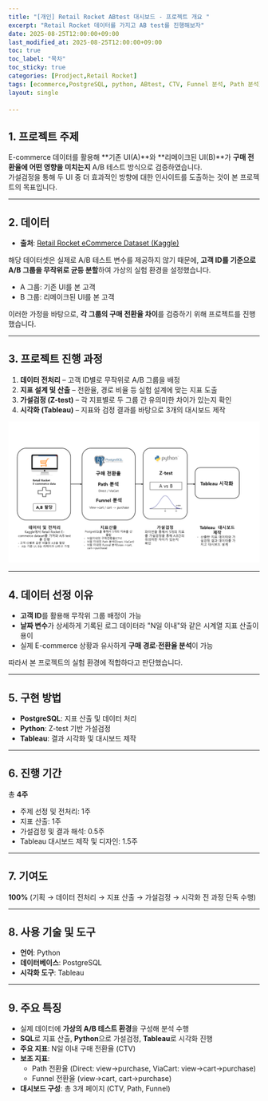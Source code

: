 ```yaml
---
title: "[개인] Retail Rocket ABtest 대시보드 - 프로젝트 개요 "
excerpt: "Retail Rocket 데이터를 가지고 AB test를 진행해보자"
date: 2025-08-25T12:00:00+09:00
last_modified_at: 2025-08-25T12:00:00+09:00
toc: true
toc_label: "목차"
toc_sticky: true
categories: [Prodject,Retail Rocket]
tags: [ecommerce,PostgreSQL, python, ABtest, CTV, Funnel 분석, Path 분석]
layout: single

---
```

## 1. 프로젝트 주제
E-commerce 데이터를 활용해 **기존 UI(A)**와 **리메이크된 UI(B)**가 **구매 전환율에 어떤 영향을 미치는지** A/B 테스트 방식으로 검증하였습니다.  
가설검정을 통해 두 UI 중 더 효과적인 방향에 대한 인사이트를 도출하는 것이 본 프로젝트의 목표입니다.  

---

## 2. 데이터
- **출처**: [Retail Rocket eCommerce Dataset (Kaggle)](https://www.kaggle.com/datasets/retailrocket/ecommerce-dataset)

해당 데이터셋은 실제로 A/B 테스트 변수를 제공하지 않기 때문에, **고객 ID를 기준으로 A/B 그룹을 무작위로 균등 분할**하여 가상의 실험 환경을 설정했습니다.  

- A 그룹: 기존 UI를 본 고객  
- B 그룹: 리메이크된 UI를 본 고객  

이러한 가정을 바탕으로, **각 그룹의 구매 전환율 차이**를 검증하기 위해 프로젝트를 진행했습니다.  

---

## 3. 프로젝트 진행 과정
1. **데이터 전처리** – 고객 ID별로 무작위로 A/B 그룹을 배정  
2. **지표 설계 및 산출** – 전환율, 경로 비율 등 실험 설계에 맞는 지표 도출  
3. **가설검정 (Z-test)** – 각 지표별로 두 그룹 간 유의미한 차이가 있는지 확인  
4. **시각화 (Tableau)** – 지표와 검정 결과를 바탕으로 3개의 대시보드 제작  

<p align="center">
  <img src="/assets/images/ABtest_architecture.png" alt="프로젝트 아키텍처" width="1000"/>
</p>  

---

## 4. 데이터 선정 이유
- **고객 ID**를 활용해 무작위 그룹 배정이 가능  
- **날짜 변수**가 상세하게 기록된 로그 데이터라 "N일 이내"와 같은 시계열 지표 산출이 용이  
- 실제 E-commerce 상황과 유사하게 **구매 경로·전환율 분석**이 가능  

따라서 본 프로젝트의 실험 환경에 적합하다고 판단했습니다.  

---

## 5. 구현 방법
- **PostgreSQL**: 지표 산출 및 데이터 처리  
- **Python**: Z-test 기반 가설검정  
- **Tableau**: 결과 시각화 및 대시보드 제작  

---

## 6. 진행 기간
총 **4주**  
- 주제 선정 및 전처리: 1주  
- 지표 산출: 1주  
- 가설검정 및 결과 해석: 0.5주  
- Tableau 대시보드 제작 및 디자인: 1.5주  

---

## 7. 기여도
**100%** (기획 → 데이터 전처리 → 지표 산출 → 가설검정 → 시각화 전 과정 단독 수행)  

---

## 8. 사용 기술 및 도구
- **언어**: Python  
- **데이터베이스**: PostgreSQL  
- **시각화 도구**: Tableau  

---

## 9. 주요 특징
- 실제 데이터에 **가상의 A/B 테스트 환경**을 구성해 분석 수행  
- **SQL**로 지표 산출, **Python**으로 가설검정, **Tableau**로 시각화 진행  
- **주요 지표**: N일 이내 구매 전환율 (CTV)  
- **보조 지표**:  
  - Path 전환율 (Direct: view→purchase, ViaCart: view→cart→purchase)  
  - Funnel 전환율 (view→cart, cart→purchase)  
- **대시보드 구성**: 총 3개 페이지 (CTV, Path, Funnel)  